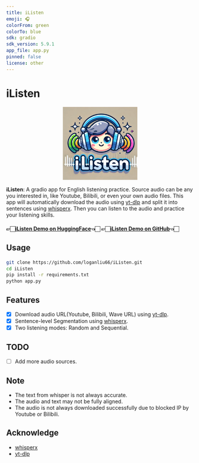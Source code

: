 ```yaml
---
title: iListen
emoji: 🎧
colorFrom: green
colorTo: blue
sdk: gradio
sdk_version: 5.9.1
app_file: app.py
pinned: false
license: other
---
```

# iListen

<div align="center">
    <img src="./images/iListen.png" alt="iListen" width="200">
</div>

<strong>iListen</strong>: A gradio app for English listening practice. Source audio can be any you interested in, like Youtube, Bilibili, or even your own audio files. This app will automatically download the audio using [yt-dlp](https://github.com/yt-dlp/yt-dlp) and split it into sentences using [whisperx](https://github.com/m-bain/whisperX). Then you can listen to the audio and practice your listening skills.
#### 👉🏻[iListen Demo on HuggingFace](https://huggingface.co/spaces/loganliu66/iListen)👈🏻 👉🏻[iListen Demo on GitHub](https://github.com/loganliu66/iListen)👈🏻 

## Usage

```bash
git clone https://github.com/loganliu66/iListen.git
cd iListen
pip install -r requirements.txt
python app.py
```

## Features

- [x] Download audio URL(Youtube, Bilibili, Wave URL) using [yt-dlp](https://github.com/yt-dlp/yt-dlp).
- [x] Sentence-level Segmentation using [whisperx](https://github.com/m-bain/whisperX).
- [x] Two listening modes: Random and Sequential.

## TODO

- [ ] Add more audio sources.

## Note

- The text from whisper is not always accurate.
- The audio and text may not be fully aligned.
- The audio is not always downloaded successfully due to blocked IP by Youtube or Bilibili.

## Acknowledge

- [whisperx](https://github.com/m-bain/whisperX)
- [yt-dlp](https://github.com/yt-dlp/yt-dlp)
